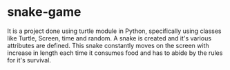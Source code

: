 # snake-game
It is a project done using turtle module in Python, specifically using classes like Turtle, Screen, time and random. A snake is created and it's various attributes
are defined. This snake constantly moves on the screen with increase in length each time it consumes food and has to abide by the rules for it's survival.
